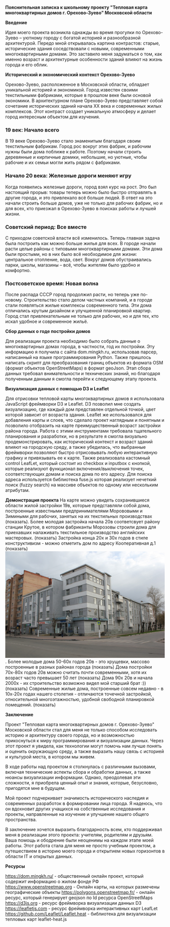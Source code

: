 **Пояснительная записка к школьному проекту "Тепловая карта многоквартирных домов г. Орехово-Зуево" Московской области**

**Введение**

Идея моего проекта возникла однажды во время прогулки по Орехово-Зуево – уютному городу с богатой историей и разнообразной архитектурой. Передо мной открывалась картина контрастов: старые, исторические здания соседствовали с новыми, современными многоквартирными домами. Это заставило меня задуматься о том, как именно возраст и архитектурные особенности зданий влияют на жизнь города и его облик.

**Исторический и экономический контекст Орехово-Зуево**

Орехово-Зуево, расположенное в Московской области, обладает уникальной историей и экономикой. Город известен своими текстильными фабриками, которые в прошлом веке были основой экономики. В архитектурном плане Орехово-Зуево представляет собой сочетание исторических зданий начала XX века и современных жилых комплексов. Этот контраст создает уникальную атмосферу и делает город интересным объектом для изучения.

### 19 век: Начало всего

В 19 веке Орехово-Зуево стало знаменитым благодаря своим текстильным фабрикам. Город рос вокруг этих фабрик, и рабочим нужны были дома поближе к работе. Поэтому начали строить деревянные и кирпичные домики, небольшие, но уютные, чтобы рабочие и их семьи могли жить рядом с фабриками.

### Начало 20 века: Железные дороги меняют игру

Когда появились железные дороги, город взял курс на рост. Это был настоящий прорыв: товары теперь можно было быстро отправлять в другие города, и это привлекало всё больше людей. В ответ на это начали строить больше домов, уже не только для рабочих фабрик, но и для всех, кто приезжал в Орехово-Зуево в поисках работы и лучшей жизни.

### Советский период: Все вместе

С приходом советской власти всё изменилось. Теперь главная задача была построить как можно больше жилья для всех. В городе начали расти целые районы с типовыми многоквартирными домами. Эти дома были простыми, но в них было всё необходимое для жизни: центральное отопление, вода, свет. Вокруг домов обустраивались парки, школы, магазины – всё, чтобы жителям было удобно и комфортно.

### Постсоветское время: Новая волна

После распада СССР город продолжил расти, но теперь уже по-новому. Строительство стало делом частных компаний, и в городе стали появляться жилые комплексы современного типа. Эти дома отличались крутым дизайном и улучшенной планировкой квартир. Город стал привлекательным не только для рабочих, но и для тех, кто искал удобное и современное жильё.

**Сбор данных о годе постройки домов**

Для реализации проекта необходимо было собрать данные о многоквартирных домах города, в частности, год их постройки. Эту информацию я получила с сайта dom.mingkh.ru, использовав парсер, написанный на языке программирования Python. Также пришлось написать скрипт для преобразования границ объектов из формата OSM (формат объектов OpenStreetMaps) в формат geoJson. Этап сбора данных требовал внимательности и технических знаний, но благодаря полученным данным я смогла перейти к следующему этапу проекта.

**Визуализация данных с помощью D3 и Leaflet**

Для отрисовки тепловой карты многоквартирных домов я использовала JavaScript фреймворки D3 и Leaflet. D3 позволил мне создать визуализацию, где каждый дом представлен отдельной точкой, цвет которой зависит от возраста здания. Leaflet же использовался для добавления карты и слоев, что сделало проект наглядным и понятным и позволило отобразить на карте преимущественный возраст застройки района города. Работа с этими инструментами требовала тщательного планирования и разработки, но в результате я смогла визуально продемонстрировать, как исторический контекст и возраст зданий влияют на городскую среду, а также убедилась, что выбранные фреймворки позволяют быстро отрисовывать любую интерактивную графику и привязывать ее к карте.
Также реализовала кастомный control LeafLet, который состоит из checkbox и inputbox с кнопкой, которые реализуют функционал включения/выключения точек, соответствующих домам и поиска дома по его адресу. Для поиска адреса используется библиотека fuse.js которая реализует нечеткий поиск (fuzzy search) на массиве объектов по одному или нескольким атрибутам.

**Демонстрация проекта**
На карте можно увидеть сохранившиеся области жилой застройки 19в, которые представляли собой дома, построенные известными предпринимателями Морововыми и Зимиными для рабочих, занятых на их текстильных производствах (показать). 
Более молодая застройка начала 20в соответсвует району станции Крутое, в котором фабриканты Морозовы строили дома для приехавших налаживать текстильное производство английских мастеровых.  (показать)
Застройка конца 20х и 30х годов в стиле конструктивизм - можно отметить дом по адресу Кооперативная д.1  (показать)
![Кооперативная д.1](img/1929-koop1.jpg "Кооперативная д.1").
Более молодые дома 50-60х годов 20в - это хрущевки, массово построенные в разных районах города  (показать)
Дома постройки 70х-80х годов 20в можно считать почти современными, хотя их возраст часто превышает 50 лет  (показать)
Дома 90х 20в и начала 2000х - их строительство возможно видел мой старший брат :))  (показать)
Современные жилые дома, построенные совсем недавно - в 10х-20х годах нашего столетия - отличаются точечной застройкой, относительной многоэтажностью, удобной свободной планировкой помещений.   (показать)
 

**Заключение**

Проект "Тепловая карта многоквартирных домов г. Орехово-Зуево" Московской области стал для меня не только способом исследовать историю и архитектуру своего города, но и возможностью прикоснуться к миру программирования и визуализации данных. Через этот проект я увидела, как технологии могут помочь нам лучше понять и оценить окружающую среду, а также выразить нашу связь с историей и культурой места, в котором мы живем.

В ходе работы над проектом я столкнулась с различными вызовами, включая технические аспекты сбора и обработки данных, а также нюансы визуализации информации. Однако, преодолевая эти сложности, я приобрела ценный опыт и знания, которые, безусловно, пригодятся мне в будущем.

Мой проект подчеркивает значимость исторического наследия и современных разработок в формировании лица города. Я надеюсь, что он вдохновит других учащихся на собственные исследования и проекты, направленные на изучение и улучшение нашего общего пространства.

В заключение хочется выразить благодарность всем, кто поддерживал меня в реализации этого проекта: учителям, родителям и друзьям. Ваша помощь и ободрение были неоценимы на каждом этапе моей работы. Этот работа стала для меня не просто учебным проектом, а путешествием в историю моего города и открытием новых горизонтов в области IT и открытых данных.

**Ресурсы**

https://dom.mingkh.ru/ - общественный онлайн проект, который содержит информацию о жилом фонде РФ
https://www.openstreetmap.org - Онлайн карты, на которых размечены географические объекты
https://polygons.openstreetmap.fr/ - онлайн ресурс, который генерирует geojson по Id ресурса OpenStreetMaps
https://d3js.org - ресурс фреймворка визуализации данных D3
https://leafletjs.com - ресурс фреймворка интерактивных карт LeafLet
https://github.com/Leaflet/Leaflet.heat - библиотека для визуализации тепловых карт leaflet-heat.js 